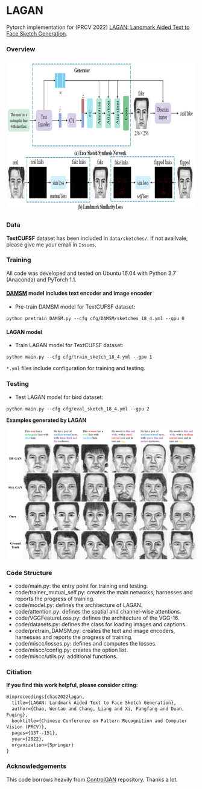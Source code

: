# LAGAN 
Pytorch implementation for (PRCV 2022) [LAGAN: Landmark Aided Text to Face Sketch Generation](https://github.com/chaowentao/LAGAN/blob/main/PRCV2022_Text2Sketch.pdf). 

### Overview
<img src="network.png" width="900px" height="404px"/>

<!-- **[LAGAN: Landmark Aided Text to Face Sketch Generation](https://papers.nips.cc/paper/8480-controllable-text-to-image-generation.pdf).**  
[Bowen Li](http://mrlibw.github.io/), [Xiaojuan Qi](https://xjqi.github.io/), [Thomas Lukasiewicz](http://www.cs.ox.ac.uk/people/thomas.lukasiewicz/), [Philip H. S. Torr](http://www.robots.ox.ac.uk/~phst/).<br> University of Oxford <br> In Neural Information Processing Systems, 2019. <br> -->

### Data

**TextCUFSF** dataset has been included in `data/sketches/`. If not availvale, please give me your emali in `Issues`.


### Training
All code was developed and tested on Ubuntu 16.04 with Python 3.7 (Anaconda) and PyTorch 1.1.

#### [DAMSM](https://github.com/taoxugit/AttnGAN) model includes text encoder and image encoder
- Pre-train DAMSM model for TextCUFSF dataset:
```
python pretrain_DAMSM.py --cfg cfg/DAMSM/sketches_18_4.yml --gpu 0
```

#### LAGAN model 
- Train LAGAN model for TextCUFSF dataset:
```
python main.py --cfg cfg/train_sketch_18_4.yml --gpu 1
```

`*.yml` files include configuration for training and testing.


### Testing
- Test LAGAN model for bird dataset:
```
python main.py --cfg cfg/eval_sketch_18_4.yml --gpu 2
```

<!-- ### Evaluation

- To generate images for all captions in the testing dataset, change B_VALIDATION to `True` in the eval_*.yml. 
- Inception Score for bird dataset: [StackGAN-inception-model](https://github.com/hanzhanggit/StackGAN-inception-model).
- Inception Score for coco dataset: [improved-gan/inception_score](https://github.com/openai/improved-gan/tree/master/inception_score). -->

**Examples generated by LAGAN**

<img src="fig_compare.png"/>


### Code Structure
- code/main.py: the entry point for training and testing.
- code/trainer_mutual_self.py: creates the main networks, harnesses and reports the progress of training.
- code/model.py: defines the architecture of LAGAN.
- code/attention.py: defines the spatial and channel-wise attentions.
- code/VGGFeatureLoss.py: defines the architecture of the VGG-16.
- code/datasets.py: defines the class for loading images and captions.
- code/pretrain_DAMSM.py: creates the text and image encoders, harnesses and reports the progress of training. 
- code/miscc/losses.py: defines and computes the losses.
- code/miscc/config.py: creates the option list.
- code/miscc/utils.py: additional functions.

### Citiation
**If you find this work helpful, please consider citing:**
```
@inproceedings{chao2022lagan,
  title={LAGAN: Landmark Aided Text to Face Sketch Generation},
  author={Chao, Wentao and Chang, Liang and Xi, Fangfang and Duan, Fuqing},
  booktitle={Chinese Conference on Pattern Recognition and Computer Vision (PRCV)},
  pages={137--151},
  year={2022},
  organization={Springer}
}
```

### Acknowledgements
This code borrows heavily from [ControlGAN](https://github.com/mrlibw/ControlGAN) repository. Thanks a lot.
